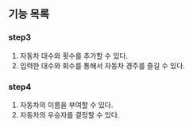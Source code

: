 ## 기능 목록
 
### step3
1. 자동차 대수와 횟수를 추가할 수 있다.
2. 입력한 대수와 회수를 통해서 자동차 경주를 즐길 수 있다.

### step4
1. 자동차의 이름을 부여할 수 있다.
2. 자동차의 우승자를 결정할 수 있다.